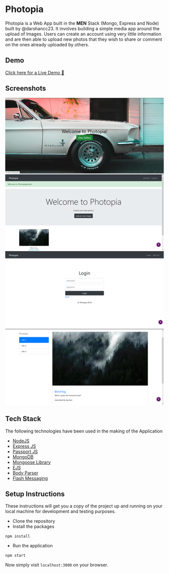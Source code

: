 # Photopia

Photopia is a Web App built in the **MEN** Stack (Mongo, Express and Node) built by @darshancc23. It involves building a simple
media app around the upload of Images. Users can create an account using very little information and are then able to upload new
photos that they wish to share or comment on the ones already uploaded by others.

## Demo
[Click here for a Live Demo :rocket:](http://nodejs-photopia.herokuapp.com/)

## Screenshots
![Landing Page](./readme-resources/landing.png)
![Gallery Index Page](./readme-resources/index.png)
![Login Page](./readme-resources/login.png)
![Specific Image Show Page](./readme-resources/show.png)

## Tech Stack
The following technologies have been used in the making of the Application

- [NodeJS](https://nodejs.org)
- [Express JS](https://expressjs.com)
- [Passport JS](https://passportjs.org)
- [MongoDB](https://www.mongodb.com/)
- [Mongoose Library](https://mongoosejs.com/)
- [EJS](https://ejs.co)
- [Body Parser](https://www.npmjs.com/package/body-parser)
- [Flash Messaging](https://github.com/jaredhanson/connect-flash)

## Setup Instructions
These instructions will get you a copy of the project up and running on your local machine for development and testing purposes. 

- Clone the repository
- Install the packages
```
npm install
```
- Run the application
```
npm start
```

Now simply visit `localhost:3000` on your browser.
